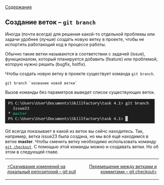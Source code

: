 [Содержание](./readme.md)

## Создание веток – `git branch`

Иногда (почти всегда) для решения какой-то отдельной проблемы или задачи удобнее (лучше) создать новую ветку в проекте, чтобы не испортить работающий код в процессе работы.

Обычно такие ветки называются в соответствии с задачей (issue), функционалом, который планируется добавить (feature) или проблемой, которую нужно решить (bugfix, hotfix).

Чтобы создать новую ветку в проекте существует команда `git branch`.

```
git branch `название новой ветки`
```

Вызов команды без параметров выведет список существующих веток.

![git branch](./assets/branch.PNG)

Git всегда показывает в какой из веток вы сейчс находитесь. Так, например, ветка issue23 была создана, но мы всё ещё находимся в ветке **master**. Чтобы сменить ветку необходимо использовать команду [`git checkout`](./checkout.md). С помощью этой команды можно и создавать ветки. Но об этом в следующей главе.

<table width="100%">
<td width="50%">

[<Скачивание изменений на локальный репозиторий – git pull](./pull.md)

</td>
<td>

<div style="text-align:right">

[Перемещение между ветками и коммитами – git checkout>](./checkout.md)

</div>

</td>
</table>